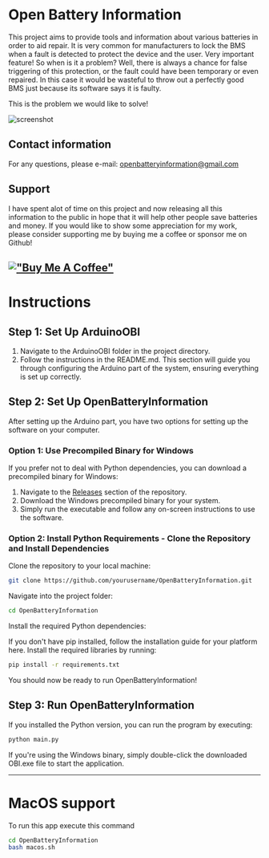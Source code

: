 # Open Battery Information

This project aims to provide tools and information about various batteries in order to aid repair.
It is very common for manufacturers to lock the BMS when a fault is detected to protect the device and the user. Very important feature!
So when is it a problem? Well, there is always a chance for false triggering of this protection, or the fault could have been temporary or even repaired.
In this case it would be wasteful to throw out a perfectly good BMS just because its software says it is faulty.

This is the problem we would like to solve!

![screenshot](docs/images/obi-1.png)

## Contact information

For any questions, please e-mail: openbatteryinformation@gmail.com

## Support

I have spent alot of time on this project and now releasing all this information to the public in hope that it will help other people save batteries and money. If you would like to show some appreciation for my work, please consider supporting me by buying me a coffee or sponsor me on Github!

## [!["Buy Me A Coffee"](https://www.buymeacoffee.com/assets/img/custom_images/orange_img.png)](https://www.buymeacoffee.com/mnhjansson)

# Instructions

## Step 1: Set Up ArduinoOBI

1. Navigate to the ArduinoOBI folder in the project directory.
2. Follow the instructions in the README.md. This section will guide you through configuring the Arduino part of the system, ensuring everything is set up correctly.

## Step 2: Set Up OpenBatteryInformation

After setting up the Arduino part, you have two options for setting up the software on your computer.

### Option 1: Use Precompiled Binary for Windows

If you prefer not to deal with Python dependencies, you can download a precompiled binary for Windows:

1. Navigate to the [Releases](https://github.com/mnh-jansson/open-battery-information/releases) section of the repository.
2. Download the Windows precompiled binary for your system.
3. Simply run the executable and follow any on-screen instructions to use the software.

### Option 2: Install Python Requirements - Clone the Repository and Install Dependencies

Clone the repository to your local machine:

```bash
git clone https://github.com/yourusername/OpenBatteryInformation.git
```

Navigate into the project folder:

```bash
cd OpenBatteryInformation
```

Install the required Python dependencies:

If you don't have pip installed, follow the installation guide for your platform here.
Install the required libraries by running:

```bash
pip install -r requirements.txt
```

You should now be ready to run OpenBatteryInformation!

## Step 3: Run OpenBatteryInformation

If you installed the Python version, you can run the program by executing:

```bash
python main.py
```

If you're using the Windows binary, simply double-click the downloaded OBI.exe file to start the application.

---

# MacOS support

To run this app execute this command

```bash
cd OpenBatteryInformation
bash macos.sh
```
